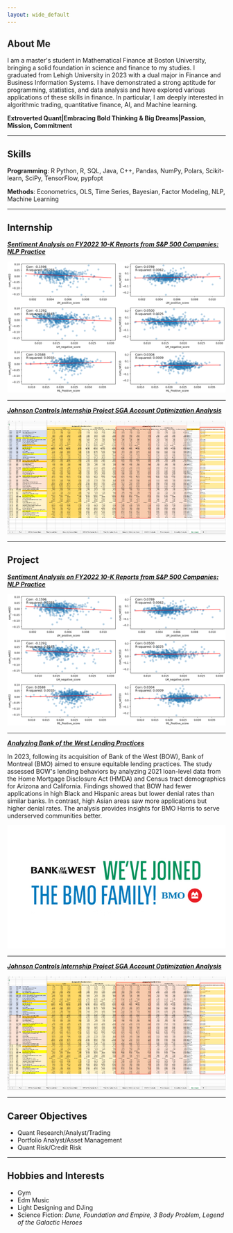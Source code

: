 ```yaml
---
layout: wide_default
---
```


## About Me

I am a master's student in Mathematical Finance at Boston University, bringing a solid foundation in science and finance to my studies. I graduated from Lehigh University in 2023 with a dual major in Finance and Business Information Systems. I have demonstrated a strong aptitude for programming, statistics, and data analysis and have explored various applications of these skills in finance. In particular, I am deeply interested in algorithmic trading, quantitative finance, AI, and Machine learning.

**Extroverted Quant|Embracing Bold Thinking & Big Dreams|Passion, Mission, Commitment**

---

## Skills

**Programming**: R Python, R, SQL, Java, C++, Pandas, NumPy, Polars, Scikit-learn, SciPy, TensorFlow, pypfopt

**Methods**: Econometrics, OLS, Time Series, Bayesian, Factor Modeling, NLP, Machine Learning

---

## Internship

<!-- You can link to other websites, PDFs in this repo, and other pages in this repo -->

_**[Sentiment Analysis on FY2022 10-K Reports from S&P 500 Companies: NLP Practice](NLP_report/report.md)**_

<img src="NLP_report/output_34_0.png?raw=true"/>

---

_**[Johnson Controls Internship Project SGA Account Optimization Analysis](/JCI/JCIinternship.md)**_

<img src="JCI/Figure/Figure4.png?raw=true"/>


---

## Project

<!-- You can link to other websites, PDFs in this repo, and other pages in this repo -->

_**[Sentiment Analysis on FY2022 10-K Reports from S&P 500 Companies: NLP Practice](NLP_report/report.md)**_

<img src="NLP_report/output_34_0.png?raw=true"/>

---

_**[Analyzing Bank of the West Lending Practices](https://github.com/LeDataSciFi/FinTech-Capstone-2023/?tab=readme-ov-file#executive-summary)**_

In 2023, following its acquisition of Bank of the West (BOW), Bank of Montreal (BMO) aimed to ensure equitable lending practices. The study assessed BOW's lending behaviors by analyzing 2021 loan-level data from the Home Mortgage Disclosure Act (HMDA) and Census tract demographics for Arizona and California. Findings showed that BOW had fewer applications in high Black and Hispanic areas but lower denial rates than similar banks. In contrast, high Asian areas saw more applications but higher denial rates. The analysis provides insights for BMO Harris to serve underserved communities better.

<img src="AnalyzingBankofWest/BofW_Image.jpg" alt="BofW Image">

---

_**[Johnson Controls Internship Project SGA Account Optimization Analysis](/JCI/JCIinternship.md)**_

<img src="JCI/Figure/Figure4.png?raw=true"/>


---

## Career Objectives

- Quant Research/Analyst/Trading
- Portfolio Analyst/Asset Management
- Quant Risk/Credit Risk

---

## Hobbies and Interests

- Gym
- Edm Music
- Light Designing and DJing
- Science Fiction: *Dune, Foundation and Empire, 3 Body Problem,  Legend of the Galactic Heroes*
